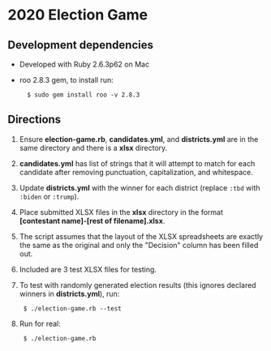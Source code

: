 # 2020 Election Game

## Development dependencies
* Developed with Ruby 2.6.3p62 on Mac
* roo 2.8.3 gem, to install run: 

        $ sudo gem install roo -v 2.8.3

## Directions
1. Ensure **election-game.rb**, **candidates.yml**, and **districts.yml** are in the same directory and there is a **xlsx** directory.
2. **candidates.yml** has list of strings that it will attempt to match for each candidate after removing punctuation, capitalization, and whitespace.
3. Update **districts.yml** with the winner for each district (replace `:tbd` with `:biden` or `:trump`).
4. Place submitted XLSX files in the **xlsx** directory in the format **[contestant name]-[rest of filename].xlsx**.
5. The script assumes that the layout of the XLSX spreadsheets are exactly the same as the original and only the "Decision" column has been filled out.
6. Included are 3 test XLSX files for testing.
7. To test with randomly generated election results (this ignores declared winners in **districts.yml**), run:

        $ ./election-game.rb --test

8. Run for real:

        $ ./election-game.rb

